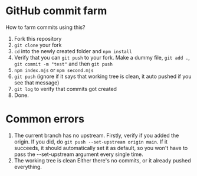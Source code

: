 # GitHub commit farm
How to farm commits using this?
1. Fork this repository
2. `git clone` your fork
3. `cd` into the newly created folder and `npm install`
4. Verify that you can `git push` to your fork. Make a dummy file, `git add .`, `git commit -m "test"` and then `git push`
5. `npm index.mjs` or `npm second.mjs`
6. `git push` (ignore if it says that working tree is clean, it auto pushed if you see that message)
7. `git log` to verify that commits got created
8. Done.

# Common errors

1. The current branch has no upstream.
Firstly, verify if you added the origin.
If you did, do `git push --set-upstream origin main`. If it succeeds, it should automatically set it as default, so you won't have to pass the --set-upstream argument every single time.
2. The working tree is clean
Either there's no commits, or it already pushed everything.
